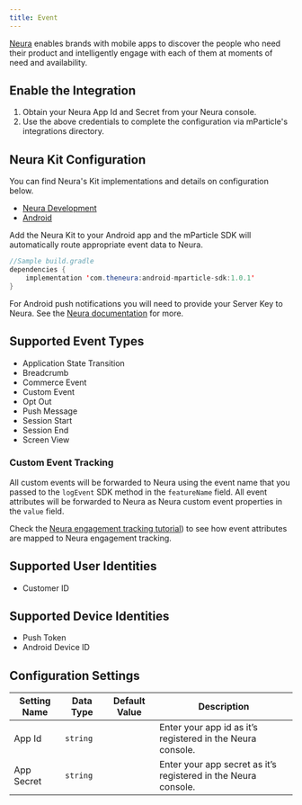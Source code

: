 ```yaml
---
title: Event
---
```

[Neura](https://www.theneura.com/) enables brands with mobile apps to discover the people who need their product and intelligently engage with each of them at moments of need and availability.


## Enable the Integration

1. Obtain your Neura App Id and Secret from your Neura console.  
2. Use the above credentials to complete the configuration via mParticle's integrations directory.

## Neura Kit Configuration

You can find Neura's Kit implementations and details on configuration below. 


* [Neura Development](https://dev.theneura.com/) 
* [Android](https://github.com/NeuraLabs/mparticle-android-integration-neura)

Add the Neura Kit to your Android app and the mParticle SDK will automatically route appropriate event data to Neura.  

~~~java
//Sample build.gradle
dependencies {
    implementation 'com.theneura:android-mparticle-sdk:1.0.1'
}
~~~   

For Android push notifications you will need to provide your Server Key to Neura. See the [Neura documentation](https://dev.theneura.com/tutorials/android) for more.

## Supported Event Types

* Application State Transition
* Breadcrumb
* Commerce Event
* Custom Event
* Opt Out
* Push Message
* Session Start
* Session End
* Screen View

### Custom Event Tracking

All custom events will be forwarded to Neura using the event name that you passed to the `logEvent` SDK method in the `featureName` field. All event attributes will be forwarded to Neura as Neura custom event properties in the `value` field.

Check the [Neura engagement tracking tutorial](https://dev.theneura.com/pages/how-to-use-engagement-api)) to see how event attributes are mapped to Neura engagement tracking.

## Supported User Identities
* Customer ID

## Supported Device Identities 
 * Push Token
 * Android Device ID

## Configuration Settings

| Setting Name |  Data Type    | Default Value  | Description |
| ---|---|---|---|
| App Id | `string` | <unset> | Enter your app id as it’s registered in the Neura console.
| App Secret | `string` | <unset> | Enter your app secret as it’s registered in the Neura console.
